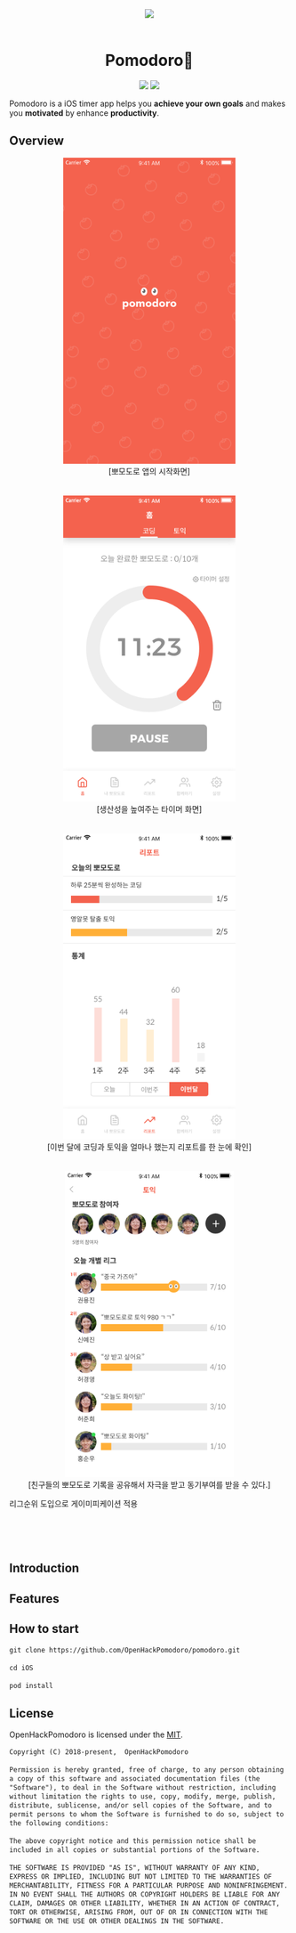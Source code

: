 <div align="middle">
<img src="https://www.dropbox.com/s/ram3kef95adldop/pomodoro.png?raw=1" height="250px" >
</div>
</br>

<h1 align="center">Pomodoro🍅</h1>

<p align="center">
	<a href="https://sigoss.github.io/hackathon2018/"><img src="https://img.shields.io/badge/OpenHack-3th-blue.svg"></a>
	<a href="https://github.com/OpenHackPomodoro/pomodoro/blob/master/LICENSE"><img src="https://img.shields.io/github/license/mashape/apistatus.svg"></a>	
</p>

Pomodoro is a iOS timer app helps you **achieve your own goals** and makes you **motivated** by enhance **productivity**.

## Overview
<p align="center">
	<img src="https://github.com/OpenHackPomodoro/pomodoro/blob/master/Resources/splash.png" height="550px"><br/>
[뽀모도로 앱의 시작화면]
<br/><br/><br/>
	<img src="https://github.com/OpenHackPomodoro/pomodoro/blob/master/Resources/11_23%20copy.png" height="550px"><br/>
[생산성을 높여주는 타이머 화면]  
<br/><br/><br/>
	<img src="https://github.com/OpenHackPomodoro/pomodoro/blob/master/Resources/%E1%84%85%E1%85%B5%E1%84%91%E1%85%A9%E1%84%90%E1%85%B3_%E1%84%8B%E1%85%B5%E1%84%87%E1%85%A5%E1%86%AB%E1%84%83%E1%85%A1%E1%86%AF.png" height="550px"><br/>
[이번 달에 코딩과 토익을 얼마나 했는지 리포트를 한 눈에 확인]  
<br/><br/><br/>
	<img src="https://github.com/OpenHackPomodoro/pomodoro/blob/master/Resources/%E1%84%90%E1%85%A9%E1%84%8B%E1%85%B5%E1%86%A8%20%E1%84%91%E1%85%A9%E1%84%86%E1%85%A9%E1%84%83%E1%85%A9%E1%84%85%E1%85%A9%20%E1%84%8F%E1%85%B3%E1%86%AF%E1%84%85%E1%85%B5%E1%86%A8%E1%84%89%E1%85%B5.png" height="550px"><br/>
[친구들의 뽀모도로 기록을 공유해서 자극을 받고 동기부여를 받을 수 있다.]  

리그순위 도입으로 게이미피케이션 적용

</p>
<br/><br/><br/>

## Introduction

## Features

## How to start
```
git clone https://github.com/OpenHackPomodoro/pomodoro.git

cd iOS

pod install
```

## License
OpenHackPomodoro is licensed under the [MIT](https://github.com/OpenHackPomodoro/pomodoro/blob/master/LICENSE).
```
Copyright (C) 2018-present,  OpenHackPomodoro

Permission is hereby granted, free of charge, to any person obtaining a copy of this software and associated documentation files (the "Software"), to deal in the Software without restriction, including without limitation the rights to use, copy, modify, merge, publish, distribute, sublicense, and/or sell copies of the Software, and to permit persons to whom the Software is furnished to do so, subject to the following conditions:

The above copyright notice and this permission notice shall be included in all copies or substantial portions of the Software.

THE SOFTWARE IS PROVIDED "AS IS", WITHOUT WARRANTY OF ANY KIND, EXPRESS OR IMPLIED, INCLUDING BUT NOT LIMITED TO THE WARRANTIES OF MERCHANTABILITY, FITNESS FOR A PARTICULAR PURPOSE AND NONINFRINGEMENT. IN NO EVENT SHALL THE AUTHORS OR COPYRIGHT HOLDERS BE LIABLE FOR ANY CLAIM, DAMAGES OR OTHER LIABILITY, WHETHER IN AN ACTION OF CONTRACT, TORT OR OTHERWISE, ARISING FROM, OUT OF OR IN CONNECTION WITH THE SOFTWARE OR THE USE OR OTHER DEALINGS IN THE SOFTWARE.